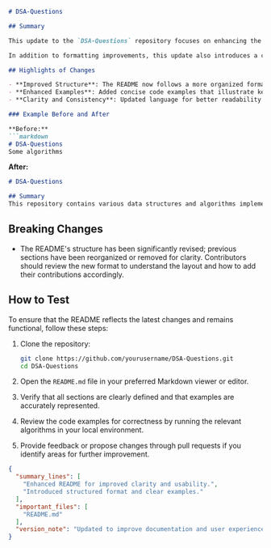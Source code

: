 ```markdown
# DSA-Questions

## Summary

This update to the `DSA-Questions` repository focuses on enhancing the clarity and usability of the README file. Our goal is to provide better documentation for contributors and users, making it easier to navigate through the various data structures and algorithms included in this repository. The changes aim to establish a more structured format and improve the overall presentation of information.

In addition to formatting improvements, this update also introduces a clearer explanation of the project’s purpose, highlights key features, and provides direct examples of how to use the algorithms. We believe that these enhancements will make it easier for users to understand the repository and encourage more contributions from the community.

## Highlights of Changes

- **Improved Structure**: The README now follows a more organized format, which includes sections for summary, highlights, examples, breaking changes, and testing instructions.
- **Enhanced Examples**: Added concise code examples that illustrate key functionalities of the algorithms.
- **Clarity and Consistency**: Updated language for better readability and consistency across the document.

### Example Before and After

**Before:**
```markdown
# DSA-Questions
Some algorithms
```

**After:**
```markdown
# DSA-Questions

## Summary
This repository contains various data structures and algorithms implemented in Python.
```

## Breaking Changes

- The README's structure has been significantly revised; previous sections have been reorganized or removed for clarity. Contributors should review the new format to understand the layout and how to add their contributions accordingly.

## How to Test

To ensure that the README reflects the latest changes and remains functional, follow these steps:

1. Clone the repository:
   ```bash
   git clone https://github.com/yourusername/DSA-Questions.git
   cd DSA-Questions
   ```

2. Open the `README.md` file in your preferred Markdown viewer or editor.

3. Verify that all sections are clearly defined and that examples are accurately represented.

4. Review the code examples for correctness by running the relevant algorithms in your local environment.

5. Provide feedback or propose changes through pull requests if you identify areas for further improvement.

```json
{
  "summary_lines": [
    "Enhanced README for improved clarity and usability.",
    "Introduced structured format and clear examples."
  ],
  "important_files": [
    "README.md"
  ],
  "version_note": "Updated to improve documentation and user experience."
}
```
```